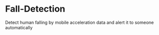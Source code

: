 # Fall-Detection
Detect human falling by mobile acceleration data and alert it to someone automatically
